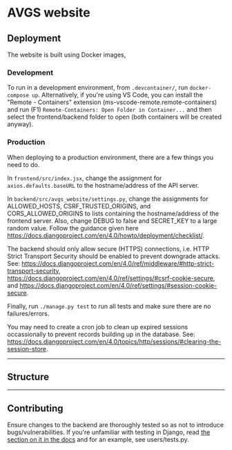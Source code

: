 # AVGS website
## Deployment
The website is built using Docker images, 
### Development
To run in a development environment, from `.devcontainer/`, run `docker-compose up`. Alternatively, if you're using VS Code, you can install the "Remote - Containers" extension (ms-vscode-remote.remote-containers) and run (F1) `Remote-Containers: Open Folder in Container...` and then select the frontend/backend folder to open (both containers will be created anyway).

### Production
When deploying to a production environment, there are a few things you need to do.

In `frontend/src/index.jsx`, change the assignment for `axios.defaults.baseURL` to the hostname/address of the API server.

In `backend/src/avgs_website/settings.py`, change the assignments for ALLOWED_HOSTS, CSRF_TRUSTED_ORIGINS, and CORS_ALLOWED_ORIGINS to lists containing the hostname/address of the frontend server. Also, change DEBUG to false and SECRET_KEY to a large random value. Follow the guidance given here https://docs.djangoproject.com/en/4.0/howto/deployment/checklist/.

The backend should only allow secure (HTTPS) connections, i.e. HTTP Strict Transport Security should be enabled to prevent downgrade attacks. See: https://docs.djangoproject.com/en/4.0/ref/middleware/#http-strict-transport-security, https://docs.djangoproject.com/en/4.0/ref/settings/#csrf-cookie-secure, and https://docs.djangoproject.com/en/4.0/ref/settings/#session-cookie-secure.

Finally, run `./manage.py test` to run all tests and make sure there are no failures/errors.

You may need to create a cron job to clean up expired sessions occassionally to prevent records building up in the database. See: https://docs.djangoproject.com/en/4.0/topics/http/sessions/#clearing-the-session-store.

---

## Structure

---

## Contributing
Ensure changes to the backend are thoroughly tested so as not to introduce bugs/vulnerabilities. If you're unfamiliar with testing in Django, read [the section on it in the docs](https://docs.djangoproject.com/en/4.0/topics/testing/) and for an example, see users/tests.py.

